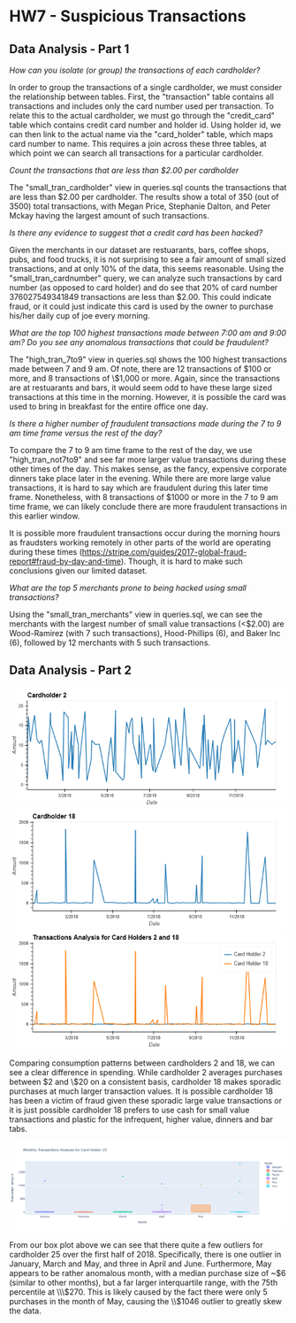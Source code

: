 # HW7 - Suspicious Transactions

## Data Analysis - Part 1

*How can you isolate (or group) the transactions of each cardholder?*

In order to group the transactions of a single cardholder, we must consider the relationship between tables. First, the "transaction" table contains all transactions and includes only the card number used per transaction. To relate this to the actual cardholder, we must go through the "credit_card" table which contains credit card number and holder id. Using holder id, we can then link to the actual name via the "card_holder" table, which maps card number to name. This requires a join across these three tables, at which point we can search all transactions for a particular cardholder.

*Count the transactions that are less than $2.00 per cardholder*

The "small_tran_cardholder" view in queries.sql counts the transactions that are less than $2.00 per cardholder. The results show a total of 350 (out of 3500) total transactions, with Megan Price, Stephanie Dalton, and Peter Mckay having the largest amount of such transactions.

*Is there any evidence to suggest that a credit card has been hacked?*

Given the merchants in our dataset are restuarants, bars, coffee shops, pubs, and food trucks, it is not surprising to see a fair amount of small sized transactions, and at only 10% of the data, this seems reasonable. Using the "small_tran_cardnumber" query, we can analyze such transactions by card number (as opposed to card holder) and do see that 20% of card number 376027549341849 transactions are less than $2.00. This could indicate fraud, or it could just indicate this card is used by the owner to purchase his/her daily cup of joe every morning.

*What are the top 100 highest transactions made between 7:00 am and 9:00 am? Do you see any anomalous transactions that could be fraudulent?*

The "high_tran_7to9" view in queries.sql shows the 100 highest transactions made between 7 and 9 am. Of note, there are 12 transactions of $100 or more, and 8 transactions of \\\$1,000 or more. Again, since the transactions are at restuarants and bars, it would seem odd to have these large sized transactions at this time in the morning. However, it is possible the card was used to bring in breakfast for the entire office one day.

*Is there a higher number of fraudulent transactions made during the 7 to 9 am time frame versus the rest of the day?*

To compare the 7 to 9 am time frame to the rest of the day, we use "high_tran_not7to9" and see far more larger value transactions during these other times of the day. This makes sense, as the fancy, expensive corporate dinners take place later in the evening. While there are more large value transactions, it is hard to say which are fraudulent during this later time frame. Nonetheless, with 8 transactions of $1000 or more in the 7 to 9 am time frame, we can likely conclude there are more fraudulent transactions in this earlier window. 

It is possible more fraudulent transactions occur during the morning hours as fraudsters working remotely in other parts of the world are operating during these times (https://stripe.com/guides/2017-global-fraud-report#fraud-by-day-and-time). Though, it is hard to make such conclusions given our limited dataset.

*What are the top 5 merchants prone to being hacked using small transactions?*

Using the "small_tran_merchants" view in queries.sql, we can see the merchants with the largest number of small value transactions (<$2.00) are Wood-Ramirez (with 7 such transactions), Hood-Phillips (6), and Baker Inc (6), followed by 12 merchants with 5 such transactions.

## Data Analysis - Part 2

![cardholder2](images/cardholder2.png)
![cardholder18](images/cardholder18.png)
![cardholder2and18](images/cardholder2and18.png)

Comparing consumption patterns between cardholders 2 and 18, we can see a clear difference in spending. While cardholder 2 averages purchases between $2 and \\\$20 on a consistent basis, cardholder 18 makes sporadic purchases at much larger transaction values. It is possible cardholder 18 has been a victim of fraud given these sporadic large value transactions or it is just possible cardholder 18 prefers to use cash for small value transactions and plastic for the infrequent, higher value, dinners and bar tabs.


![cardholder25](images/cardholder25.png)

From our box plot above we can see that there quite a few outliers for cardholder 25 over the first half of 2018. Specifically, there is one outlier in January, March and May, and three in April and June. Furthermore, May appears to be rather anomalous month, with a median purchase size of ~$6 (similar to other months), but a far larger interquartile range, with the 75th percentile at \\\$270. This is likely caused by the fact there were only 5 purchases in the month of May, causing the \\$1046 outlier to greatly skew the data.